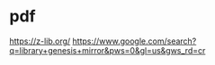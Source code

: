 # pdf
https://z-lib.org/
https://www.google.com/search?q=library+genesis+mirror&pws=0&gl=us&gws_rd=cr
